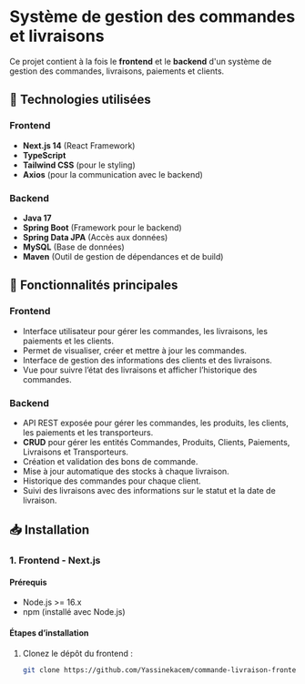 # Système de gestion des commandes et livraisons

Ce projet contient à la fois le **frontend** et le **backend** d'un système de gestion des commandes, livraisons, paiements et clients.

## 🧰 Technologies utilisées

### Frontend
- **Next.js 14** (React Framework)
- **TypeScript**
- **Tailwind CSS** (pour le styling)
- **Axios** (pour la communication avec le backend)

### Backend
- **Java 17**
- **Spring Boot** (Framework pour le backend)
- **Spring Data JPA** (Accès aux données)
- **MySQL** (Base de données)
- **Maven** (Outil de gestion de dépendances et de build)

## 🚀 Fonctionnalités principales

### Frontend
- Interface utilisateur pour gérer les commandes, les livraisons, les paiements et les clients.
- Permet de visualiser, créer et mettre à jour les commandes.
- Interface de gestion des informations des clients et des livraisons.
- Vue pour suivre l’état des livraisons et afficher l’historique des commandes.

### Backend
- API REST exposée pour gérer les commandes, les produits, les clients, les paiements et les transporteurs.
- **CRUD** pour gérer les entités Commandes, Produits, Clients, Paiements, Livraisons et Transporteurs.
- Création et validation des bons de commande.
- Mise à jour automatique des stocks à chaque livraison.
- Historique des commandes pour chaque client.
- Suivi des livraisons avec des informations sur le statut et la date de livraison.

## 📥 Installation

### 1. Frontend - Next.js

#### Prérequis
- Node.js >= 16.x
- npm (installé avec Node.js)

#### Étapes d’installation
1. Clonez le dépôt du frontend :
   ```bash
   git clone https://github.com/Yassinekacem/commande-livraison-frontend.git
